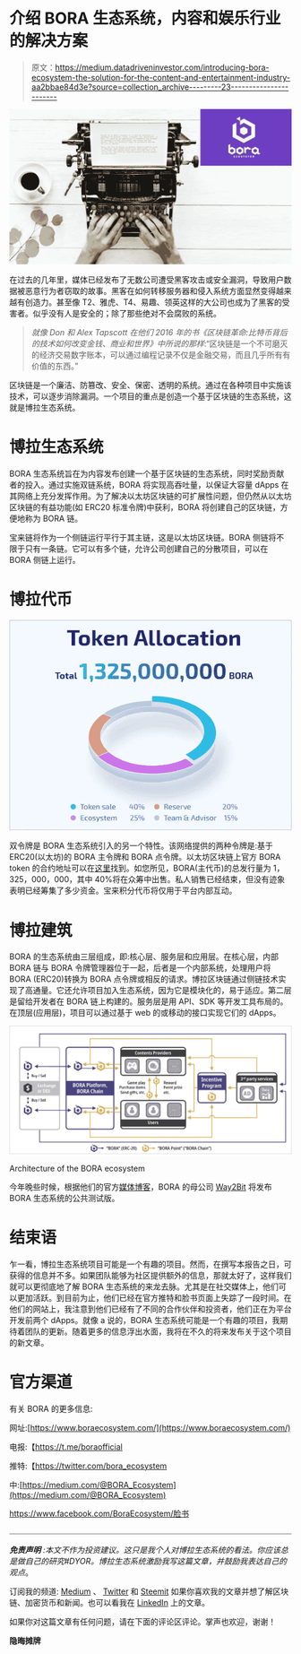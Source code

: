 # 介绍 BORA 生态系统，内容和娱乐行业的解决方案

> 原文：<https://medium.datadriveninvestor.com/introducing-bora-ecosystem-the-solution-for-the-content-and-entertainment-industry-aa2bbae84d3e?source=collection_archive---------23----------------------->

![](img/28eef4ae0a6fe8a26a442c53b2bd1e7d.png)

在过去的几年里，媒体已经发布了无数公司遭受黑客攻击或安全漏洞，导致用户数据被恶意行为者窃取的故事。黑客在如何转移服务器和侵入系统方面显然变得越来越有创造力。甚至像 T2、雅虎、T4、易趣、领英这样的大公司也成为了黑客的受害者。似乎没有人是安全的；除了那些绝对不会腐败的系统。

> *就像 Don 和 Alex Tapscott 在他们 2016 年的书《区块链革命:比特币背后的技术如何改变金钱、商业和世界》中所说的那样*:“区块链是一个不可磨灭的经济交易数字账本，可以通过编程记录不仅是金融交易，而且几乎所有有价值的东西。”

区块链是一个廉洁、防篡改、安全、保密、透明的系统。通过在各种项目中实施该技术，可以逐步消除漏洞。一个项目的重点是创造一个基于区块链的生态系统，这就是博拉生态系统。

# **博拉生态系统**

BORA 生态系统旨在为内容发布创建一个基于区块链的生态系统，同时奖励贡献者的投入。通过实施双链系统，BORA 将实现高吞吐量，以保证大容量 dApps 在其网络上充分发挥作用。为了解决以太坊区块链的可扩展性问题，但仍然从以太坊区块链的有益功能(如 ERC20 标准令牌)中获利，BORA 将创建自己的区块链，方便地称为 BORA 链。

宝来链将作为一个侧链运行平行于其主链，这是以太坊区块链。BORA 侧链将不限于只有一条链。它可以有多个链，允许公司创建自己的分散项目，可以在 BORA 侧链上运行。

# **博拉代币**

![](img/f88d4625ee370a1b740635f6be000826.png)

双令牌是 BORA 生态系统引入的另一个特性。该网络提供的两种令牌是:基于 ERC20(以太坊)的 BORA 主令牌和 BORA 点令牌。以太坊区块链上官方 BORA token 的合约地址可以在[这里](https://etherscan.io/token/0x26fb86579e371c7aedc461b2ddef0a8628c93d3b)找到。如您所见，BORA(主代币)的总发行量为 1，325，000，000，其中 40%将在众筹中出售。私人销售已经结束，但没有迹象表明已经筹集了多少资金。宝来积分代币将仅用于平台内部互动。

# **博拉建筑**

BORA 的生态系统由三层组成，即:核心层、服务层和应用层。在核心层，内部 BORA 链与 BORA 令牌管理器位于一起，后者是一个内部系统，处理用户将 BORA (ERC20)转换为 BORA 点令牌或相反的请求。博拉区块链通过侧链技术实现了高通量。它还允许项目加入生态系统，因为它是模块化的，易于适应。第二层是留给开发者在 BORA 链上构建的。服务层是用 API、SDK 等开发工具布局的。在顶层(应用层)，项目可以通过基于 web 的或移动的接口实现它们的 dApps。

![](img/d0eb191af7edb94279ad027b148a36d8.png)

Architecture of the BORA ecosystem

今年晚些时候，根据他们的官方[媒体博客](https://medium.com/@BORA_Ecosystem/way2bit-to-release-public-beta-of-the-bora-ecosystem-later-this-year-c87014b3989d)，BORA 的母公司 [Way2Bit](http://way2bit.com/) 将发布 BORA 生态系统的公共测试版。

# **结束语**

乍一看，博拉生态系统项目可能是一个有趣的项目。然而，在撰写本报告之日，可获得的信息并不多。如果团队能够为社区提供额外的信息，那就太好了，这样我们就可以更彻底地了解 BORA 生态系统的来龙去脉。尤其是在社交媒体上，他们可以更加活跃。到目前为止，他们已经在官方推特和脸书页面上失踪了一段时间。在他们的网站上，我注意到他们已经有了不同的合作伙伴和投资者，他们正在为平台开发前两个 dApps。就像 a 说的，BORA 生态系统可能是一个有趣的项目，我期待着团队的更新。随着更多的信息浮出水面，我将在不久的将来发布关于这个项目的新文章。

# **官方渠道**

有关 BORA 的更多信息:

网址:[https://www.boraecosystem.com/](https://www.boraecosystem.com/)

电报:【https://t.me/boraofficial 

推特:【https://twitter.com/bora_ecosystem 

中:[https://medium.com/@BORA_Ecosystem](https://medium.com/@BORA_Ecosystem)

https://www.facebook.com/BoraEcosystem/脸书

![](img/b30324f53f1517741e9d882546c9db2f.png)

***免责声明*** *:本文不作为投资建议。这只是我个人对博拉生态系统的看法。你应该总是做自己的研究#DYOR。博拉生态系统激励我写这篇文章，并鼓励我表达自己的观点*。

订阅我的频道: [Medium](https://medium.com/@cultcrypto) 、 [Twitter](https://twitter.com/CryptoShowdown) 和 [Steemit](https://steemit.com/@cryptoshowdown) 如果你喜欢我的文章并想了解区块链、加密货币和新闻。也可以看我在 [LinkedIn](https://www.linkedin.com/in/donjohanson/) 上的文章。

如果你对这篇文章有任何问题，请在下面的评论区评论。掌声也欢迎，谢谢！

**隐晦摊牌**